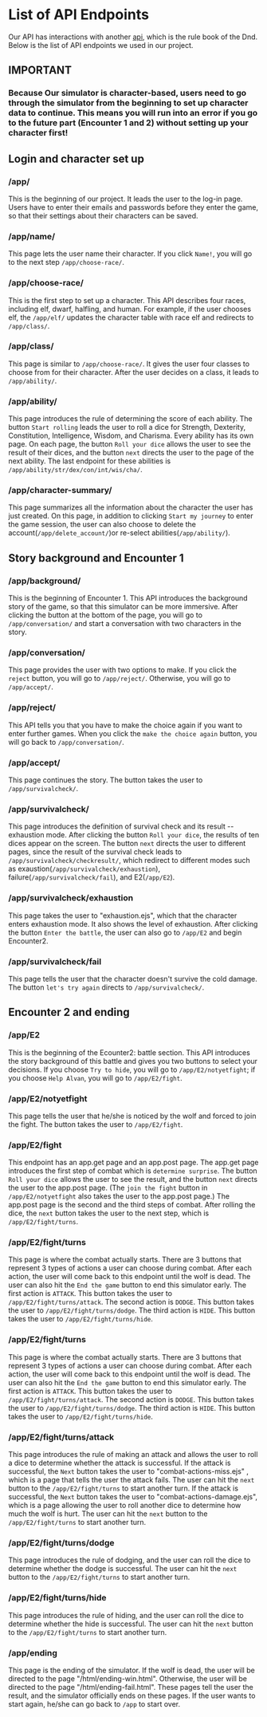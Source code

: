 # List of API Endpoints

Our API has interactions with another [api](https://www.dnd5eapi.co/docs/#overview--getting-started), which is the rule book of the Dnd.
Below is the list of API endpoints we used in our project.

## IMPORTANT
### Because Our simulator is character-based, users need to go through the simulator from the beginning to set up character data to continue. This means you will run into an error if you go to the future part (Encounter 1 and 2) without setting up your character first!

## Login and character set up
### /app/
This is the beginning of our project. It leads the user to the log-in page. Users have to enter their emails and passwords before they enter the game, so that their settings about their characters can be saved.

### /app/name/
This page lets the user name their character. If you click `Name!`, you will go to the next step `/app/choose-race/`.

### /app/choose-race/
This is the first step to set up a character. This API describes four races, including elf, dwarf, halfling, and human. For example, if the user chooses elf, the `/app/elf/` updates the character table with race elf and redirects to `/app/class/`.

### /app/class/
This page is similar to `/app/choose-race/`. It gives the user four classes to choose from for their character. After the user decides on a class, it leads to `/app/ability/`.

### /app/ability/
This page introduces the rule of determining the score of each ability. The button `Start rolling` leads the user to roll a dice for Strength, Dexterity, Constitution, Intelligence, Wisdom, and Charisma. Every ability has its own page. On each page, the button `Roll your dice` allows the user to see the result of their dices, and the button `next` directs the user to the page of the next ability. The last endpoint for these abilities is `/app/ability/str/dex/con/int/wis/cha/`.

### /app/character-summary/
This page summarizes all the information about the character the user has just created. On this page, in addition to clicking `Start my journey` to enter the game session, the user can also choose to delete the account(`/app/delete_account/`)or re-select abilities(`/app/ability/`). 


## Story background and Encounter 1
### /app/background/
This is the beginning of Encounter 1. This API introduces the background story of the game, so that this simulator can be more immersive. After clicking the button at the bottom of the page, you will go to `/app/conversation/` and start a conversation with two characters in the story.

### /app/conversation/
This page provides the user with two options to make. If you click the `reject` button, you will go to `/app/reject/`. Otherwise, you will go to `/app/accept/`.

### /app/reject/
This API tells you that you have to make the choice again if you want to enter further games. When you click the `make the choice again` button, you will go back to `/app/conversation/`.

### /app/accept/
This page continues the story. The button takes the user to `/app/survivalcheck/`.

### /app/survivalcheck/
This page introduces the definition of survival check and its result -- exhaustion mode. After clicking the button `Roll your dice`, the results of ten dices appear on the screen. The button `next` directs the user to different pages, since the result of the survival check leads to `/app/survivalcheck/checkresult/`, which redirect to different modes such as exaustion(`/app/survivalcheck/exhaustion`), failure(`/app/survivalcheck/fail`), and E2(`/app/E2`).

### /app/survivalcheck/exhaustion
This page takes the user to "exhaustion.ejs", which that the character enters exhaustion mode. It also shows the level of exhaustion. After clicking the button `Enter the battle`, the user can also go to `/app/E2` and begin Encounter2.

### /app/survivalcheck/fail
This page tells the user that the character doesn't survive the cold damage. The button `let's try again` directs to `/app/survivalcheck/`.

## Encounter 2 and ending
### /app/E2
This is the beginning of the Ecounter2: battle section. This API introduces the story background of this battle and gives you two buttons to select your decisions. If you choose `Try to hide`, you will go to `/app/E2/notyetfight`; if you choose `Help Alvan`, you will go to `/app/E2/fight`.

### /app/E2/notyetfight
This page tells the user that he/she is noticed by the wolf and forced to join the fight. The button takes the user to `/app/E2/fight`.

### /app/E2/fight
This endpoint has an app.get page and an app.post page. The app.get page introduces the first step of combat which is `determine surprise`. The button `Roll your dice` allows the user to see the result, and the button `next` directs the user to the app.post page. (The `join the fight` button in `/app/E2/notyetfight` also takes the user to the app.post page.)
The app.post page is the second and the third steps of combat. After rolling the dice, the `next` button takes the user to the next step, which is `/app/E2/fight/turns`.

### /app/E2/fight/turns
This page is where the combat actually starts. There are 3 buttons that represent 3 types of actions a user can choose during combat. After each action, the user will come back to this endpoint until the wolf is dead. The user can also hit the `End the game` button to end this simulator early.
The first action is `ATTACK`. This button takes the user to `/app/E2/fight/turns/attack`.
The second action is `DODGE`. This button takes the user to `/app/E2/fight/turns/dodge`.
The third action is `HIDE`. This button takes the user to `/app/E2/fight/turns/hide`.

### /app/E2/fight/turns
This page is where the combat actually starts. There are 3 buttons that represent 3 types of actions a user can choose during combat. After each action, the user will come back to this endpoint until the wolf is dead. The user can also hit the `End the game` button to end this simulator early.
The first action is `ATTACK`. This button takes the user to `/app/E2/fight/turns/attack`.
The second action is `DODGE`. This button takes the user to `/app/E2/fight/turns/dodge`.
The third action is `HIDE`. This button takes the user to `/app/E2/fight/turns/hide`.

### /app/E2/fight/turns/attack
This page introduces the rule of making an attack and allows the user to roll a dice to determine whether the attack is successful. 
If the attack is successful, the `Next` button takes the user to "combat-actions-miss.ejs" , which is a page that tells the user the attack fails. The user can hit the `next` button to the `/app/E2/fight/turns` to start another turn.
If the attack is successful, the `Next` button takes the user to "combat-actions-damage.ejs", which is a page allowing the user to roll another dice to determine how much the wolf is hurt. The user can hit the `next` button to the `/app/E2/fight/turns` to start another turn.

### /app/E2/fight/turns/dodge
This page introduces the rule of dodging, and the user can roll the dice to determine whether the dodge is successful. The user can hit the `next` button to the `/app/E2/fight/turns` to start another turn.

### /app/E2/fight/turns/hide
This page introduces the rule of hiding, and the user can roll the dice to determine whether the hide is successful. The user can hit the `next` button to the `/app/E2/fight/turns` to start another turn.

### /app/ending
This page is the ending of the simulator. If the wolf is dead, the user will be directed to the page "/html/ending-win.html". Otherwise, the user will be directed to the page "/html/ending-fail.html". These pages tell the user the result, and the simulator officially ends on these pages. If the user wants to start again, he/she can go back to `/app` to start over.